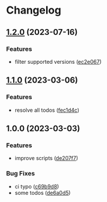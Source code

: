 # Changelog

## [1.2.0](https://www.github.com/aschiavon91/asdf-typos/compare/v1.1.0...v1.2.0) (2023-07-16)


### Features

* filter supported versions ([ec2e067](https://www.github.com/aschiavon91/asdf-typos/commit/ec2e067934a61bd02800a75db6d629614db8caf4))

## [1.1.0](https://www.github.com/aschiavon91/asdf-typos/compare/v1.0.0...v1.1.0) (2023-03-06)


### Features

* resolve all todos ([fec1d4c](https://www.github.com/aschiavon91/asdf-typos/commit/fec1d4cd2caee2bdfd30954cb29e9002dd131a0d))

## 1.0.0 (2023-03-03)


### Features

* improve scripts ([de207f7](https://www.github.com/aschiavon91/asdf-typos/commit/de207f7f8528d686e0fddc53edad79cf090de43c))


### Bug Fixes

* ci typo ([c69b9d8](https://www.github.com/aschiavon91/asdf-typos/commit/c69b9d8d24841e983575f7a09323c825df92c9ce))
* some todos ([de6a0d5](https://www.github.com/aschiavon91/asdf-typos/commit/de6a0d55a8c804226b0d712bf451483f6e8a3d63))
